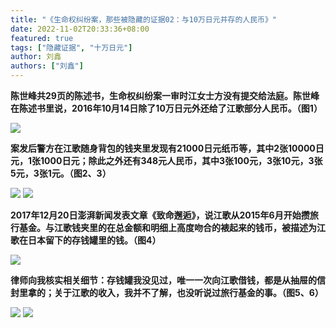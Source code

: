 ```yaml
---
title: "《生命权纠纷案，那些被隐藏的证据02：与10万日元并存的人民币》"
date: 2022-11-02T20:33:36+08:00
featured: true
tags: ["隐藏证据", "十万日元"]
author: 刘鑫
authors: ["刘鑫"]
---
```


**陈世峰共29页的陈述书，生命权纠纷案一审时江女士方没有提交给法庭。陈世峰在陈述书里说，2016年10月14日除了10万日元外还给了江歌部分人民币。（图1）**
<!-- ![图1](/img/posts/hidden_evidence02/01_compressed.jpg)  -->
<img src="https://db3pap007files.storage.live.com/y4m9oNAjnvp4u69IR9hOr633Sx12yhwiUJ8egc3id2y6DyWmh3yCtxnWm9vkmBdAhGzJOCGmnof2_yMVyW81nHcoEritxJnZKHt2Y6JLy8MTfSBbySvPf8muuBwQB5WvOfNfkNVEJ8_0HrqglK57NgRHOT4GoYx62uog5b0SGOqT9M6n_aq7ZSZETYnzNlSRheV?width=1105&height=1476&cropmode=none"/>

**案发后警方在江歌随身背包的钱夹里发现有21000日元纸币等，其中2张10000日元，1张1000日元；除此之外还有348元人民币，其中3张100元，3张10元，3张5元，3张1元。（图2、3）**

<!-- ![图2](/img/posts/hidden_evidence02/02_compressed.jpg) 
![图3](/img/posts/hidden_evidence02/03_compressed.jpg)  -->
<img src="https://db3pap007files.storage.live.com/y4mmMmYcZedtH5ZvvALHqS5eRNDZASXr4T4coJxcnrADRojnYwICIYrlTaRh6aIqqeDmIM-2T3nbRdr32cV48V1tg8nV_elvCz5FYAfcwMyuoshglSocKwCUv2Vc2PV3evrp5nK__PVtiUAiWWJwas3QOq5s6yD9hsEqarBhFt8EOzCCsubo3eGKu9JV3JvQQy4?width=913&height=785&cropmode=none"/>
<img src="https://db3pap007files.storage.live.com/y4mlTGk8GbS3Vgum87UD9A95TzIdE4HEEs64Q5KWhdu_fLF2f4h6DX8fYVjn39MtBQ7rsb_cxi0tNJ0nWlJZ8XMNHiiiplHF8pkgXR8JFpySwasq4O3yOL0pu6zQhPBFixu0NF1omyGaATkRSaEscH_aO2J3lgpl7CM5sqyldbU3krhJ-fBU8xfhESBcw7fQNYw?width=793&height=519&cropmode=none"/>

**2017年12月20日澎湃新闻发表文章《致命邂逅》，说江歌从2015年6月开始攒旅行基金。与江歌钱夹里的在总金额和明细上高度吻合的裱起来的钱币，被描述为江歌在日本留下的存钱罐里的钱。（图4）**
<!-- ![图4](/img/posts/hidden_evidence02/04_compressed.jpg)  -->
<img src="https://db3pap007files.storage.live.com/y4mU2obEhLe9EwwT4Uki3h6mLqMzvT6lci9pb2-4yjnJ_H00b5Yh5nC3KII-uUWsiHJwklpXVeoLbnO6smE0BGenzoRjbOmejXYpA0ognucsIzdBa9v5O4FQgkmkWLSHekJzUGll_2e26t_TXXd939bB9OFuAiy3XqLh9YaypCa7J_B8sX-WVdBnEpSBcn3GQlF?width=675&height=710&cropmode=none"/>

**律师向我核实相关细节：存钱罐我没见过，唯一一次向江歌借钱，都是从抽屉的信封里拿的；关于江歌的收入，我并不了解，也没听说过旅行基金的事。（图5、6）**
<!-- 
![图5](/img/posts/hidden_evidence02/05_compressed.jpg) 
![图6](/img/posts/hidden_evidence02/06_compressed.jpg)  -->
<img src="https://db3pap007files.storage.live.com/y4mHe2sL1IZT7XGd5V7dV7SNBfHwUBDB1vDFI4kbiW6J00ttLza-c3dpD0panH2MXXtR15tOUWvH389YnV_CELb57V75xcCvwa5TImZmfbIzNBuijREduCdurK8CaIspnau25yGYdpVg5hj8bMRng14tlMaRWgzJ92z4nMFFzyDdPKrIjyQOAKH9lpm4Q6MnO0T?width=576&height=1024&cropmode=none"/>
<img src="https://db3pap007files.storage.live.com/y4m3L38zhMqDkDmebR2zcn0ow3gEo8WvWQz7Qe_4L_HroFzhuVu5A262Im2-FZpGnGvPASM2Rm55fzKQoIA6jizxkfvVziUkWE9j0T4_9UXRrY2a1ry6kCM_ryLLJqePeTq0KBnnTcUnHtyn3HbP6As03wTMS22aPMJ1mCEkpBP4kykN7M3c-LOfHGQZ3ZD-xq4?width=576&height=1024&cropmode=none"/>